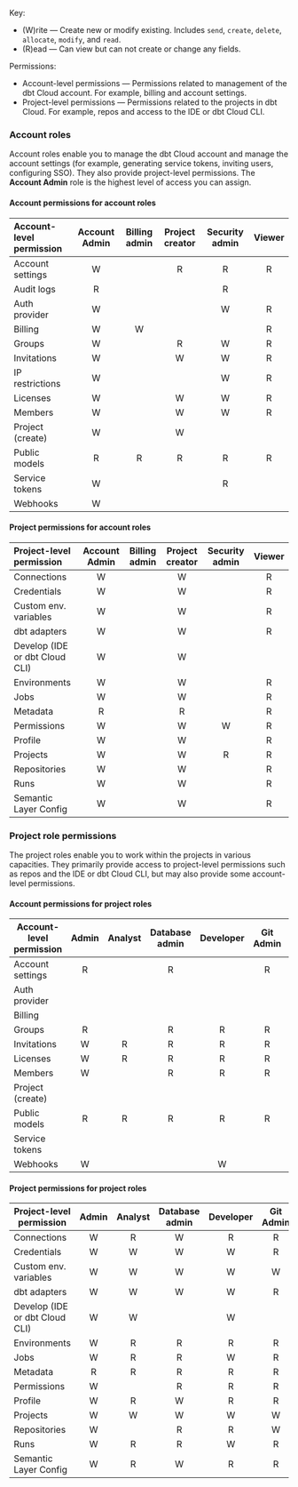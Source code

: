 
Key:

* (W)rite &mdash; Create new or modify existing. Includes `send`, `create`, `delete`, `allocate`, `modify`, and `read`.
* (R)ead &mdash; Can view but can not create or change any fields.

Permissions: 

* Account-level permissions &mdash; Permissions related to management of the dbt Cloud account. For example, billing and account settings.
* Project-level permissions &mdash; Permissions related to the projects in dbt Cloud. For example, repos and access to the IDE or dbt Cloud CLI. 

### Account roles
Account roles enable you to manage the dbt Cloud account and manage the account settings (for example, generating service tokens, inviting users, configuring SSO). They also provide project-level permissions. The **Account Admin** role is the highest level of access you can assign.  

#### Account permissions for account roles

| Account-level permission| Account Admin | Billing admin | Project creator | Security admin | Viewer | 
|:-------------------------|:-------------:|:-------------:|:---------------:|:--------------:|:------:| 
| Account settings        |     W         |               |        R        |       R        |   R    |
| Audit logs              |     R         |               |                 |       R        |        |
| Auth provider           |     W         |               |                 |       W        |   R    |
| Billing                 |     W         |       W       |                 |                |   R    |
| Groups                  |     W         |               |        R        |       W        |   R    |
| Invitations             |     W         |               |        W        |       W        |   R    |
| IP restrictions         |     W         |               |                 |       W        |   R    |
| Licenses                |     W         |               |        W        |       W        |   R    |
| Members                 |     W         |               |        W        |       W        |   R    |
| Project (create)        |     W         |               |        W        |                |        |
| Public models           |     R         |       R       |        R        |       R        |   R    |
| Service tokens          |     W         |               |                 |       R        |        |
| Webhooks                |     W         |               |                 |                |        |

#### Project permissions for account roles

|Project-level permission | Account Admin | Billing admin | Project creator | Security admin | Viewer | 
|:-------------------------|:-------------:|:-------------:|:---------------:|:--------------:|:------:| 
| Connections             |       W       |               |       W         |                |   R    |
| Credentials             |       W       |               |       W         |                |   R    |
| Custom env. variables   |       W       |               |       W         |                |   R    |
| dbt adapters            |       W       |               |       W         |                |   R    |
| Develop (IDE or dbt Cloud CLI)           |       W       |               |       W         |                |        |
| Environments            |       W       |               |       W         |                |   R    |
| Jobs                    |       W       |               |       W         |                |   R    |
| Metadata                |       R       |               |       R         |                |   R    |
| Permissions             |       W       |               |       W         |       W        |   R    |
| Profile                 |       W       |               |       W         |                |   R    |
| Projects                |       W       |               |       W         |       R        |   R    |
| Repositories            |       W       |               |       W         |                |   R    |
| Runs                    |       W       |               |       W         |                |   R    |
| Semantic Layer Config   |       W       |               |       W         |                |   R    |


### Project role permissions

The project roles enable you to work within the projects in various capacities. They primarily provide access to project-level permissions such as repos and the IDE or dbt Cloud CLI, but may also provide some account-level permissions.

#### Account permissions for project roles

| Account-level permission | Admin | Analyst | Database admin | Developer | Git Admin | Job admin | Job viewer  | Metadata | Semantic Layer | Stakeholder | Team admin | Webhook |
|--------------------------|:-----:|:-------:|:--------------:|:---------:|:---------:|:---------:|:-----------:|:--------:|:--------------:|:-----------:|:----------:|:------:|  
| Account settings         |   R   |         |      R         |           |     R     |           |             |          |                |             |     R      |        |
| Auth provider            |       |         |                |           |           |           |             |          |                |             |            |        |
| Billing                  |       |         |                |           |           |           |             |          |                |             |            |        |
| Groups                   |   R   |         |      R         |     R     |     R     |           |             |          |                |      R      |     R      |        |
| Invitations              |   W   |    R    |      R         |     R     |     R     |     R     |      R      |          |                |      R      |     R      |        |
| Licenses                 |   W   |    R    |      R         |     R     |     R     |     R     |      R      |          |                |             |     R      |        |
| Members                  |   W   |         |      R         |     R     |     R     |           |             |          |                |      R      |     R      |        |
| Project (create)         |       |         |                |           |           |           |             |          |                |             |            |        |
| Public models            |   R   |    R    |      R         |     R     |     R     |     R     |      R      |     R    |        R       |      R      |     R      |    R   |
| Service tokens           |       |         |                |           |           |           |             |          |                |             |            |        |
| Webhooks                 |   W   |         |                |     W     |           |           |             |          |                |             |            |    W   |

#### Project permissions for project roles

|Project-level permission  | Admin | Analyst | Database admin | Developer | Git Admin | Job admin | Job viewer  | Metadata | Semantic Layer | Stakeholder | Team admin | Webhook |
|--------------------------|:-----:|:-------:|:--------------:|:---------:|:---------:|:---------:|:-----------:|:--------:|:--------------:|:-----------:|:----------:|:------:|  
| Connections              |   W   |    R    |       W        |     R     |     R     |     R     |             |          |                |     R       |     R      |        |
| Credentials              |   W   |    W    |       W        |     W     |     R     |     W     |             |          |                |     R       |     R      |        |
| Custom env. variables    |   W   |    W    |       W        |     W     |     W     |     W     |      R      |          |                |     R       |     W      |        |
| dbt adapters             |   W   |    W    |       W        |     W     |     R     |     W     |             |          |                |     R       |     R      |        |
| Develop (IDE or dbt Cloud CLI)            |   W   |    W    |                |     W     |           |           |             |          |                |             |            |        |
| Environments             |   W   |    R    |       R        |     R     |     R     |     W     |      R      |          |                |     R       |     R      |        |
| Jobs                     |   W   |    R    |       R        |     W     |     R     |     W     |      R      |          |                |     R       |     R      |        |
| Metadata                 |   R   |    R    |       R        |     R     |     R     |     R     |      R      |     R    |                |     R       |     R      |        |
| Permissions              |   W   |         |       R        |     R     |     R     |           |             |          |                |             |     W      |        |
| Profile                  |   W   |    R    |       W        |     R     |     R     |     R     |             |          |                |     R       |     R      |        |
| Projects                 |   W   |    W    |       W        |     W     |     W     |     R     |      R      |          |                |     R       |     W      |        |
| Repositories             |   W   |         |       R        |     R     |     W     |           |             |          |                |     R       |     R      |        |
| Runs                     |   W   |    R    |       R        |     W     |     R     |     W     |      R      |          |                |     R       |     R      |        |
| Semantic Layer Config    |   W   |    R    |       W        |     R     |     R     |     R     |             |          |        W       |     R       |     R      |        |
